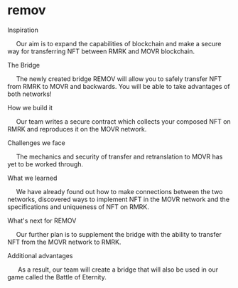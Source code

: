 # remov
Inspiration

&nbsp; &nbsp; &nbsp;Our aim is to expand the capabilities of blockchain and make a secure way for transferring NFT between RMRK and MOVR blockchain.

The Bridge

&nbsp; &nbsp; &nbsp;The newly created bridge REMOV will allow you to safely transfer NFT from RMRK to MOVR and backwards. You will be able to take advantages of both networks!

How we build it

&nbsp; &nbsp; &nbsp;Our team writes a secure contract which collects your composed NFT on RMRK and reproduces it on the MOVR network.

Challenges we face

&nbsp; &nbsp; &nbsp;The mechanics and security of transfer and retranslation to MOVR has yet to be worked through.

What we learned

&nbsp; &nbsp; &nbsp;We have already found out how to make connections between the two networks, discovered ways to implement NFT in the MOVR network and the specifications and uniqueness of NFT on RMRK.

What's next for REMOV

&nbsp; &nbsp; &nbsp;Our further plan is to supplement the bridge with the ability to transfer NFT from the MOVR network to RMRK.

Additional advantages

&nbsp; &nbsp; &nbsp; As a result, our team will create a bridge that will also be used in our game called the Battle of Eternity.
